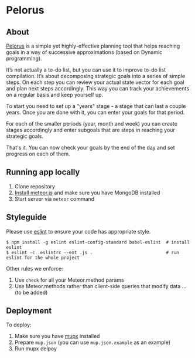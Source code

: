 # Pelorus 

## About
[Pelorus](http://pelorus.ws) is a simple yet highly-effective planning tool that helps reaching
goals in a way of successive approximations (based on Dynamic programming).

It’s not actually a to-do list, but you can use it to improve to-do list compilation. It’s
about decomposing strategic goals into a series of simple steps. On each step you can review
your actual state vector for each goal and plan next steps accordingly. This way you can
track your achievements on a regular basis and keep yourself up.

To start you need to set up a "years" stage - a stage that can last a couple years.
Once you are done with it, you can enter your goals for that period.

For each of the smaller periods (year, month and week) you can create stages accordingly
and enter subgoals that are steps in reaching your strategic goals.

That's it. You can now check your goals by the end of the day and set progress on each of them.

## Running app locally

1. Clone repository
2. [Install meteor.js](https://www.meteor.com/install) and make sure you have MongoDB installed
3. Start server via `meteor` command

## Styleguide

Please use [eslint](https://github.com/eslint/eslint) to ensure your code has appropriate style.

```
$ npm install -g eslint eslint-config-standard babel-eslint  # install eslint
$ eslint -c .eslintrc --ext .js .                            # run eslint for the whole project
```

Other rules we enforce:

1. Use `check` for all your Meteor.method params
2. Use Meteor.methods rather than client-side queries that modify data
... (to be added)

## Deployment

To deploy:

1. Make sure you have [mupx](https://github.com/arunoda/meteor-up/tree/mupx) installed
2. Prepare `mup.json` (you can use `mup.json.example` as an example)
3. Run mupx delpoy

